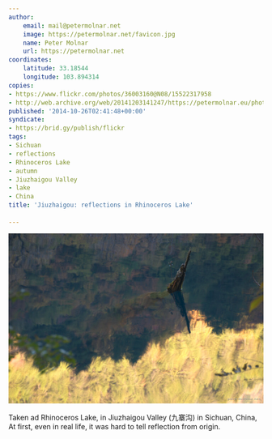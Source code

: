 ```yaml
---
author:
    email: mail@petermolnar.net
    image: https://petermolnar.net/favicon.jpg
    name: Peter Molnar
    url: https://petermolnar.net
coordinates:
    latitude: 33.18544
    longitude: 103.894314
copies:
- https://www.flickr.com/photos/36003160@N08/15522317958
- http://web.archive.org/web/20141203141247/https://petermolnar.eu/photo/jiuzhaigou-rhinoceros-lake-reflection/
published: '2014-10-26T02:41:48+00:00'
syndicate:
- https://brid.gy/publish/flickr
tags:
- Sichuan
- reflections
- Rhinoceros Lake
- autumn
- Jiuzhaigou Valley
- lake
- China
title: 'Jiuzhaigou: reflections in Rhinoceros Lake'

---
```


![](jiuzhaigou-rhinoceros-lake-reflection.jpg)

Taken ad Rhinoceros Lake, in Jiuzhaigou Valley (九寨沟) in Sichuan,
China, At first, even in real life, it was hard to tell reflection from
origin.
